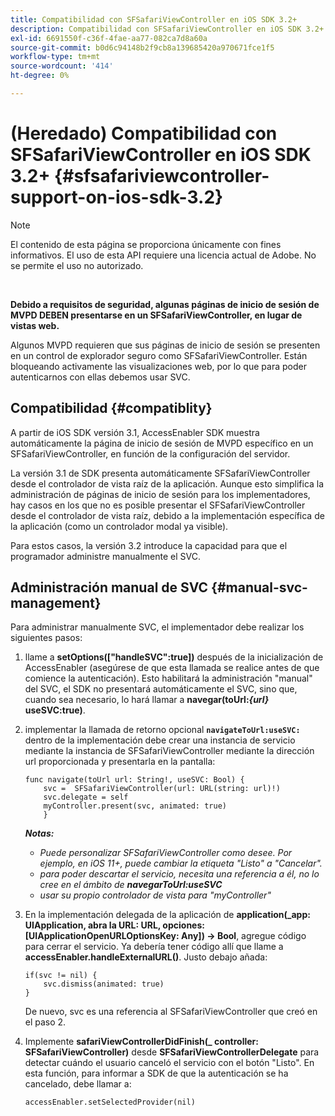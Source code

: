 ```yaml
---
title: Compatibilidad con SFSafariViewController en iOS SDK 3.2+
description: Compatibilidad con SFSafariViewController en iOS SDK 3.2+
exl-id: 6691550f-c36f-4fae-aa77-082ca7d8a60a
source-git-commit: b0d6c94148b2f9cb8a139685420a970671fce1f5
workflow-type: tm+mt
source-wordcount: '414'
ht-degree: 0%

---
```


# (Heredado) Compatibilidad con SFSafariViewController en iOS SDK 3.2+ {#sfsafariviewcontroller-support-on-ios-sdk-3.2}

>[!NOTE]
>
>El contenido de esta página se proporciona únicamente con fines informativos. El uso de esta API requiere una licencia actual de Adobe. No se permite el uso no autorizado.

</br>


**Debido a requisitos de seguridad, algunas páginas de inicio de sesión de MVPD DEBEN presentarse en un SFSafariViewController, en lugar de vistas web.**

Algunos MVPD requieren que sus páginas de inicio de sesión se presenten en un control de explorador seguro como SFSafariViewController. Están bloqueando activamente las visualizaciones web, por lo que para poder autenticarnos con ellas debemos usar SVC.

## Compatibilidad {#compatiblity}

A partir de iOS SDK versión 3.1, AccessEnabler SDK muestra automáticamente la página de inicio de sesión de MVPD específico en un SFSafariViewController, en función de la configuración del servidor.

La versión 3.1 de SDK presenta automáticamente SFSafariViewController desde el controlador de vista raíz de la aplicación. Aunque esto simplifica la administración de páginas de inicio de sesión para los implementadores, hay casos en los que no es posible presentar el SFSafariViewController desde el controlador de vista raíz, debido a la implementación específica de la aplicación (como un controlador modal ya visible).

Para estos casos, la versión 3.2 introduce la capacidad para que el programador administre manualmente el SVC.

## Administración manual de SVC {#manual-svc-management}

Para administrar manualmente SVC, el implementador debe realizar los siguientes pasos:


1. llame a **setOptions([&quot;handleSVC&quot;:true])** después de la inicialización de AccessEnabler (asegúrese de que esta llamada se realice antes de que comience la autenticación). Esto habilitará la administración &quot;manual&quot; del SVC, el SDK no presentará automáticamente el SVC, sino que, cuando sea necesario, lo hará     llamar a **navegar(toUrl:*{url}* useSVC:true)**.

1. implementar la llamada de retorno opcional **`navigateToUrl:useSVC:`** dentro de la implementación debe crear una instancia de servicio mediante la instancia de SFSafariViewController mediante la dirección url proporcionada y presentarla en la pantalla:

   ```obj-c
   func navigate(toUrl url: String!, useSVC: Bool) {
       svc =  SFSafariViewController(url: URL(string: url)!)
       svc.delegate = self
       myController.present(svc, animated: true)
       }
   ```

   ***Notas:***

   - *Puede personalizar SFSafariViewController como desee. Por ejemplo, en iOS 11+, puede cambiar la etiqueta &quot;Listo&quot; a &quot;Cancelar&quot;.*
   - *para poder descartar el servicio, necesita una referencia a él, no lo cree en el ámbito de **navegarToUrl:useSVC***
   - *usar su propio controlador de vista para &quot;myController&quot;*


1. En la implementación delegada de la aplicación de **application(\_app: UIApplication, abra la URL: URL, opciones: \[UIApplicationOpenURLOptionsKey: Any\]) -\> Bool**, agregue código para cerrar el servicio. Ya debería tener código allí que llame a **accessEnabler.handleExternalURL()**. Justo debajo añada:

   ```obj-c
   if(svc != nil) {
       svc.dismiss(animated: true)
   }
   ```

   De nuevo, svc es una referencia al SFSafariViewController que creó en el paso 2.


1. Implemente **safariViewControllerDidFinish(\_ controller: SFSafariViewController)** desde **SFSafariViewControllerDelegate** para detectar cuándo el usuario canceló el servicio con el botón &quot;Listo&quot;. En esta función, para informar a SDK de que la autenticación se ha cancelado, debe llamar a:

   ```obj-c
   accessEnabler.setSelectedProvider(nil)
   ```

